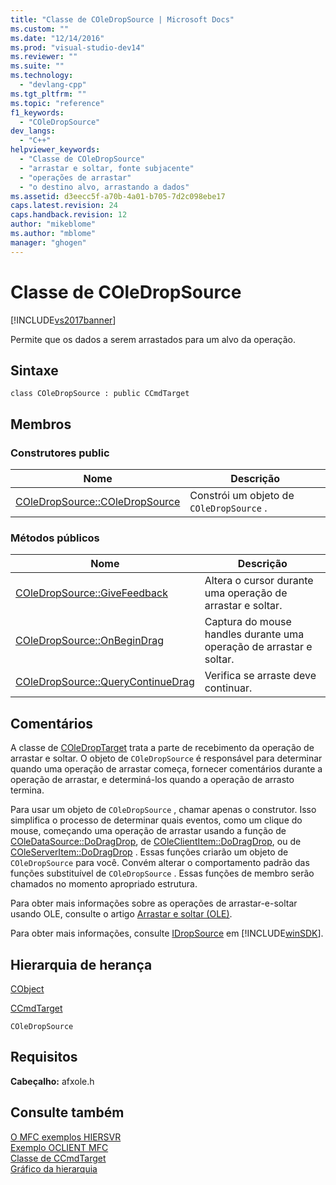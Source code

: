 ```yaml
---
title: "Classe de COleDropSource | Microsoft Docs"
ms.custom: ""
ms.date: "12/14/2016"
ms.prod: "visual-studio-dev14"
ms.reviewer: ""
ms.suite: ""
ms.technology: 
  - "devlang-cpp"
ms.tgt_pltfrm: ""
ms.topic: "reference"
f1_keywords: 
  - "COleDropSource"
dev_langs: 
  - "C++"
helpviewer_keywords: 
  - "Classe de COleDropSource"
  - "arrastar e soltar, fonte subjacente"
  - "operações de arrastar"
  - "o destino alvo, arrastando a dados"
ms.assetid: d3eecc5f-a70b-4a01-b705-7d2c098ebe17
caps.latest.revision: 24
caps.handback.revision: 12
author: "mikeblome"
ms.author: "mblome"
manager: "ghogen"
---
```

# Classe de COleDropSource
[!INCLUDE[vs2017banner](../../assembler/inline/includes/vs2017banner.md)]

Permite que os dados a serem arrastados para um alvo da operação.  
  
## Sintaxe  
  
```  
class COleDropSource : public CCmdTarget  
```  
  
## Membros  
  
### Construtores public  
  
|Nome|Descrição|  
|----------|---------------|  
|[COleDropSource::COleDropSource](../Topic/COleDropSource::COleDropSource.md)|Constrói um objeto de `COleDropSource` .|  
  
### Métodos públicos  
  
|Nome|Descrição|  
|----------|---------------|  
|[COleDropSource::GiveFeedback](../Topic/COleDropSource::GiveFeedback.md)|Altera o cursor durante uma operação de arrastar e soltar.|  
|[COleDropSource::OnBeginDrag](../Topic/COleDropSource::OnBeginDrag.md)|Captura do mouse handles durante uma operação de arrastar e soltar.|  
|[COleDropSource::QueryContinueDrag](../Topic/COleDropSource::QueryContinueDrag.md)|Verifica se arraste deve continuar.|  
  
## Comentários  
 A classe de [COleDropTarget](../Topic/COleDropTarget%20Class.md) trata a parte de recebimento da operação de arrastar e soltar.  O objeto de `COleDropSource` é responsável para determinar quando uma operação de arrastar começa, fornecer comentários durante a operação de arrastar, e determiná\-los quando a operação de arrasto termina.  
  
 Para usar um objeto de `COleDropSource` , chamar apenas o construtor.  Isso simplifica o processo de determinar quais eventos, como um clique do mouse, começando uma operação de arrastar usando a função de [COleDataSource::DoDragDrop](../Topic/COleDataSource::DoDragDrop.md), de [COleClientItem::DoDragDrop](../Topic/COleClientItem::DoDragDrop.md), ou de [COleServerItem::DoDragDrop](../Topic/COleServerItem::DoDragDrop.md) .  Essas funções criarão um objeto de `COleDropSource` para você.  Convém alterar o comportamento padrão das funções substituível de `COleDropSource` .  Essas funções de membro serão chamados no momento apropriado estrutura.  
  
 Para obter mais informações sobre as operações de arrastar\-e\-soltar usando OLE, consulte o artigo [Arrastar e soltar \(OLE\)](../../mfc/drag-and-drop-ole.md).  
  
 Para obter mais informações, consulte [IDropSource](http://msdn.microsoft.com/library/windows/desktop/ms690071) em [!INCLUDE[winSDK](../../atl/includes/winsdk_md.md)].  
  
## Hierarquia de herança  
 [CObject](../Topic/CObject%20Class.md)  
  
 [CCmdTarget](../Topic/CCmdTarget%20Class.md)  
  
 `COleDropSource`  
  
## Requisitos  
 **Cabeçalho:** afxole.h  
  
## Consulte também  
 [O MFC exemplos HIERSVR](../../top/visual-cpp-samples.md)   
 [Exemplo OCLIENT MFC](../../top/visual-cpp-samples.md)   
 [Classe de CCmdTarget](../Topic/CCmdTarget%20Class.md)   
 [Gráfico da hierarquia](../../mfc/hierarchy-chart.md)